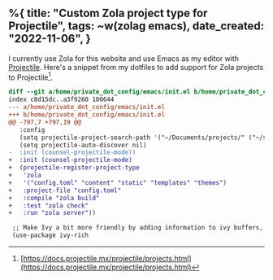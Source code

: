 %{
    title: "Custom Zola project type for Projectile",
    tags: ~w(zolag emacs),
    date_created: "2022-11-06",
}
---
I currently use Zola for this website and use Emacs as my editor with [Projectile](https://github.com/bbatsov/projectile). Here's a snippet from my dotfiles to add support for Zola projects to Projectile[^1].

```diff
diff --git a/home/private_dot_config/emacs/init.el b/home/private_dot_config/emacs/init.el
index c8d15dc..a3f9260 100644
--- a/home/private_dot_config/emacs/init.el
+++ b/home/private_dot_config/emacs/init.el
@@ -797,7 +797,19 @@
   :config
   (setq projectile-project-search-path '("~/Documents/projects/" ("~/src/" . 3)))
   (setq projectile-auto-discover nil)
-  :init (counsel-projectile-mode))
+  :init (counsel-projectile-mode)
+  (projectile-register-project-type
+   'zola
+   '("config.toml" "content" "static" "templates" "themes")
+   :project-file "config.toml"
+   :compile "zola build"
+   :test "zola check"
+   :run "zola server"))

 ;; Make Ivy a bit more friendly by adding information to ivy buffers, e.g. description of commands in Alt-x, meta info when switching buffers, etc.
 (use-package ivy-rich
```

[^1]: [https://docs.projectile.mx/projectile/projects.html](https://docs.projectile.mx/projectile/projects.html)
